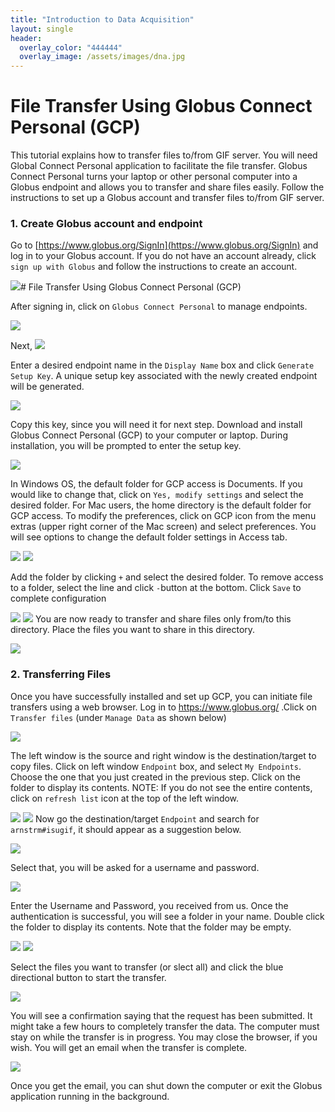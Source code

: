 ```yaml
---
title: "Introduction to Data Acquisition"
layout: single
header:
  overlay_color: "444444"
  overlay_image: /assets/images/dna.jpg
---
```


# File Transfer Using Globus Connect Personal (GCP)

This tutorial explains how to transfer files to/from GIF server. You will need Global Connect Personal application to facilitate the file transfer.
Globus Connect Personal turns your laptop or other personal computer into a Globus endpoint and allows you to transfer and share files easily. Follow the instructions to set up a Globus account and transfer files to/from GIF server.

### 1.	Create Globus account and endpoint ###
Go to [https://www.globus.org/SignIn](https://www.globus.org/SignIn) and log in to your Globus account. If you do not have an account already, click `sign up with Globus` and follow the instructions to create an account.

![](assets/1.png)# File Transfer Using Globus Connect Personal (GCP)


After signing in, click on `Globus Connect Personal` to manage endpoints.

![](assets/2.png)

Next,
![](assets/3.png)


Enter a desired endpoint name in the `Display Name` box and click `Generate Setup Key`. A unique setup key associated with the newly created endpoint will be generated.

![](assets/4.png)

Copy this key, since you will need it for next step. Download and install Globus Connect Personal (GCP) to your computer or laptop. During installation, you will be prompted to enter the setup key.

![](assets/5.png)

In Windows OS, the default folder for GCP access is Documents. If you would like to change that, click on `Yes, modify settings` and select the desired folder. For Mac users, the home directory is the default folder for GCP access. To modify the preferences, click on GCP icon from the menu extras (upper right corner of the Mac screen) and select preferences. You will see options to change the default folder settings in Access tab.

![](assets/6a.png) ![](/assets/6b.png)

Add the folder by clicking `+` and select the desired folder. To remove access to a folder, select the line and click `-`button at the bottom.   Click `Save` to complete configuration

![](assets/7a.png) ![](/assets/7b.png)
You are now ready to transfer and share files only from/to this directory. Place the files you want to share in this directory.

![](assets/8.png)

### 2.	Transferring Files ###
Once you have successfully installed and set up GCP, you can initiate file transfers using a web browser. Log in to https://www.globus.org/ .Click on `Transfer files` (under `Manage Data` as shown below)

 ![](assets/9.png)

The left window is the source and right window is the destination/target to copy files.  Click on left window `Endpoint` box, and select `My Endpoints`. Choose the one that you just created in the previous step. Click on the folder to display its contents. NOTE: If you do not see the entire contents, click on `refresh list` icon at the top of the left window.

![](assets/10.png)
![](assets/11.png)
Now go the destination/target `Endpoint` and search for `arnstrm#isugif`, it should appear as a suggestion below.

![](assets/12.png)

Select that, you will be asked for a username and password.

![](assets/13.png)

Enter the Username and Password, you received from us. Once the authentication is successful, you will see a folder in your name. Double click the folder to display its contents. Note that the folder may be empty.

![](assets/14a.png) ![](/assets/14b.png)

Select the files you want to transfer (or slect all) and click the blue directional button to start the transfer.

![](assets/15.png)

You will see a confirmation saying that the request has been submitted. It might take a few hours to completely transfer the data. The computer must stay on while the transfer is in progress. You may close the browser, if you wish. You will get an email when the transfer is complete.

![](assets/16.png)

Once you get the email, you can shut down the computer or exit the Globus application running in the background.
